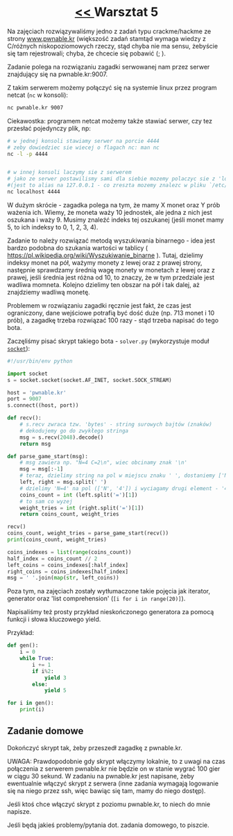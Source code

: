 <h1 align="center"><a href="../lab3/lab3.md"> << </a>Warsztat 5</h1>

Na zajęciach rozwiązywaliśmy jedno z zadań typu crackme/hackme ze strony www.pwnable.kr (większość zadań stamtąd wymaga wiedzy z C/różnych niskopoziomowych rzeczy, stąd chyba nie ma sensu, żebyście się tam rejestrowali; chyba, że chcecie się pobawić (; ).

Zadanie polega na rozwiązaniu zagadki serwowanej nam przez serwer znajdujący się na pwnable.kr:9007.

Z takim serwerem możemy połączyć się na systemie linux przez program netcat (`nc` w konsoli):

```bash
nc pwnable.kr 9007
```

Ciekawostka: programem netcat możemy także stawiać serwer, czy tez przesłać pojedynczy plik, np:

```bash
# w jednej konsoli stawiamy serwer na porcie 4444
# zeby dowiedziec sie wiecej o flagach nc: man nc
nc -l -p 4444


# w innej konsoli laczymy sie z serwerem
# jako ze serwer postawilismy sami dla siebie mozemy polaczyc sie z 'localhost'
#(jest to alias na 127.0.0.1 - co zreszta mozemy znalezc w pliku `/etc/hosts`)
nc localhost 4444
```


W dużym skrócie - zagadka polega na tym, że mamy X monet oraz Y prób ważenia ich. Wiemy, że moneta waży 10 jednostek, ale jedna z nich jest oszukana i waży 9. Musimy znaleźć indeks tej oszukanej (jeśli monet mamy 5, to ich indeksy to 0, 1, 2, 3, 4).

Zadanie to należy rozwiązać metodą wyszukiwania binarnego - idea jest bardzo podobna do szukania wartości w tablicy ( https://pl.wikipedia.org/wiki/Wyszukiwanie_binarne ). Tutaj, dzielimy indeksy monet na pół, ważymy monety z lewej oraz z prawej strony, następnie sprawdzamy średnią wagę monety w monetach z lewej oraz z prawej, jeśli średnia jest różna od 10, to znaczy, że w tym przedziale jest wadliwa momneta. Kolejno dzielimy ten obszar na pół i tak dalej, aż znajdziemy wadliwą monetę.

Problemem w rozwiązaniu zagadki ręcznie jest fakt, że czas jest ograniczony, dane wejściowe potrafią być dość duże (np. 713 monet i 10 prób), a zagadkę trzeba rozwiązać 100 razy - stąd trzeba napisać do tego bota.

Zaczęliśmy pisać skrypt takiego bota - `solver.py` (wykorzystuje moduł [`socket`](https://docs.python.org/3/howto/sockets.html)):

```python
#!/usr/bin/env python

import socket
s = socket.socket(socket.AF_INET, socket.SOCK_STREAM)

host = 'pwnable.kr'
port = 9007
s.connect((host, port))

def recv():
    # s.recv zwraca tzw. 'bytes' - string surowych bajtów (znaków)
    # dekodujemy go do zwykłego stringa
    msg = s.recv(2048).decode()
    return msg

def parse_game_start(msg):
    # msg zawiera np. "N=4 C=2\n", wiec obcinamy znak '\n'
    msg = msg[:-1]
    # teraz, dzielimy string na pol w miejscu znaku ' ', dostaniemy ['N=4', 'C=2']
    left, right = msg.split(' ')
    # dzielimy 'N=4' na pol (['N', '4']) i wyciagamy drugi element - '4', a nastepnie zamieniamy go na int
    coins_count = int (left.split('=')[1])
    # to sam co wyzej
    weight_tries = int (right.split('=')[1])
    return coins_count, weight_tries

recv()
coins_count, weight_tries = parse_game_start(recv())
print(coins_count, weight_tries)

coins_indexes = list(range(coins_count))
half_index = coins_count // 2
left_coins = coins_indexes[:half_index]
right_coins = coins_indexes[half_index]
msg = ' '.join(map(str, left_coins))
```

Poza tym, na zajęciach zostały wytłumaczone takie pojęcia jak iterator, generator oraz 'list comprehension' (`[i for i in range(20)]`).

Napisaliśmy też prosty przykład nieskończonego generatora za pomocą funkcji i słowa kluczowego yield.

Przykład:

```python
def gen():
    i = 0
    while True:
        i += 1
        if i%2:
            yield 3
        else:
            yield 5

for i in gen():
    print(i)
```

## Zadanie domowe

Dokończyć skrypt tak, żeby przeszedł zagadkę z pwnable.kr.

UWAGA: Prawdopodobnie gdy skrypt włączymy lokalnie, to z uwagi na czas połączenia z serwerem pwnable.kr nie będzie on w stanie wygrać 100 gier w ciągu 30 sekund. W zadaniu na pwnable.kr jest napisane, żeby ewentualnie włączyć skrypt z serwera (inne zadania wymagają logowanie się na niego przez ssh, więc bawiąc się tam, mamy do niego dostęp).

Jeśli ktoś chce włączyć skrypt z poziomu pwnable.kr, to niech do mnie napisze.

Jeśli będą jakieś problemy/pytania dot. zadania domowego, to piszcie.
